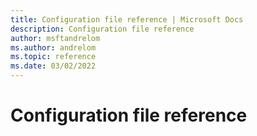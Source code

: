 ```yaml
---
title: Configuration file reference | Microsoft Docs
description: Configuration file reference
author: msftandrelom
ms.author: andrelom
ms.topic: reference
ms.date: 03/02/2022
---
```


# Configuration file reference